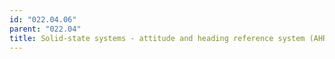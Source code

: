 ```yaml
---
id: "022.04.06"
parent: "022.04"
title: Solid-state systems - attitude and heading reference system (AHRS)
---
```

